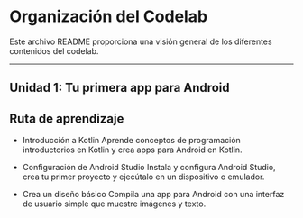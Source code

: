 Organización del Codelab
==================================

Este archivo README proporciona una visión general de los diferentes contenidos del codelab. 

-------------

## Unidad 1: Tu primera app para Android

## Ruta de aprendizaje
- Introducción a Kotlin
Aprende conceptos de programación introductorios en Kotlin y crea apps para Android en Kotlin.

- Configuración de Android Studio
Instala y configura Android Studio, crea tu primer proyecto y ejecútalo en un dispositivo o emulador.

- Crea un diseño básico
Compila una app para Android con una interfaz de usuario simple que muestre imágenes y texto.
